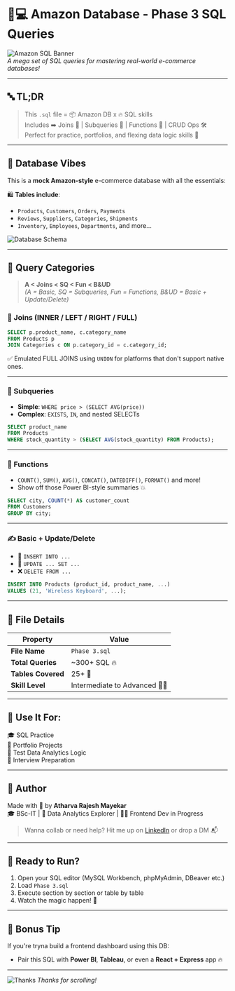 # 🛒💻 Amazon Database - Phase 3 SQL Queries

![Amazon SQL Banner](https://i.imgur.com/Qv2xQo3.png)  
*A mega set of SQL queries for mastering real-world e-commerce databases!*

---

## 🔤 TL;DR

> This `.sql` file = 📦 Amazon DB x 🔥 SQL skills  
> Includes ➡️ Joins 🔁 | Subqueries 🧩 | Functions 🧠 | CRUD Ops 🛠️  
> Perfect for practice, portfolios, and flexing data logic skills 💪

---

## 🧱 Database Vibes

This is a **mock Amazon-style** e-commerce database with all the essentials:

🛍️ **Tables include**:
- `Products`, `Customers`, `Orders`, `Payments`
- `Reviews`, `Suppliers`, `Categories`, `Shipments`
- `Inventory`, `Employees`, `Departments`, and more...

![Database Schema](https://i.imgur.com/WKcMdbS.png)

---

## 🚀 Query Categories

> **A < Joins < SQ < Fun < B&UD**  
> *(A = Basic, SQ = Subqueries, Fun = Functions, B&UD = Basic + Update/Delete)*

### 🔗 Joins (INNER / LEFT / RIGHT / FULL)
```sql
SELECT p.product_name, c.category_name
FROM Products p
JOIN Categories c ON p.category_id = c.category_id;
```
✅ Emulated FULL JOINS using `UNION` for platforms that don't support native ones.

---

### 🧩 Subqueries
- **Simple**: `WHERE price > (SELECT AVG(price))`
- **Complex**: `EXISTS`, `IN`, and nested SELECTs

```sql
SELECT product_name
FROM Products
WHERE stock_quantity > (SELECT AVG(stock_quantity) FROM Products);
```

---

### 🧠 Functions
- `COUNT()`, `SUM()`, `AVG()`, `CONCAT()`, `DATEDIFF()`, `FORMAT()` and more!
- Show off those Power BI-style summaries 💥

```sql
SELECT city, COUNT(*) AS customer_count
FROM Customers
GROUP BY city;
```

---

### ✍️ Basic + Update/Delete
- 🔹 `INSERT INTO ...`
- 🔄 `UPDATE ... SET ...`
- ❌ `DELETE FROM ...`

```sql
INSERT INTO Products (product_id, product_name, ...)
VALUES (21, 'Wireless Keyboard', ...);
```

---

## 📁 File Details

| Property       | Value                  |
|----------------|------------------------|
| **File Name**  | `Phase 3.sql`          |
| **Total Queries** | ~300+ SQL 🔥          |
| **Tables Covered** | 25+ 🧱                |
| **Skill Level** | Intermediate to Advanced 👨‍💻 |

---

## 🧠 Use It For:

🎓 SQL Practice  
💼 Portfolio Projects  
🧪 Test Data Analytics Logic  
🎯 Interview Preparation  


---

## 🙌 Author

Made with 💙 by **Atharva Rajesh Mayekar**  
🎓 BSc-IT | 🧠 Data Analytics Explorer | 🧑‍💻 Frontend Dev in Progress

> Wanna collab or need help? Hit me up on [LinkedIn](https://linkedin.com) or drop a DM 📬

---

## 🏁 Ready to Run?

1. Open your SQL editor (MySQL Workbench, phpMyAdmin, DBeaver etc.)
2. Load `Phase 3.sql`
3. Execute section by section or table by table
4. Watch the magic happen! 💫

---

## 🧊 Bonus Tip

If you're tryna build a frontend dashboard using this DB:
- Pair this SQL with **Power BI**, **Tableau**, or even a **React + Express** app 🔥

---

![Thanks](https://i.imgur.com/gU8iYHX.png)
*Thanks for scrolling!*

